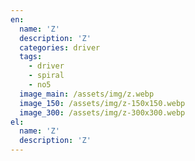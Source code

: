 ```yaml
---
en:
  name: 'Z'
  description: 'Z'
  categories: driver
  tags:
    - driver
    - spiral
    - no5
  image_main: /assets/img/z.webp
  image_150: /assets/img/z-150x150.webp
  image_300: /assets/img/z-300x300.webp
el:
  name: 'Z'
  description: 'Z'
---
```

